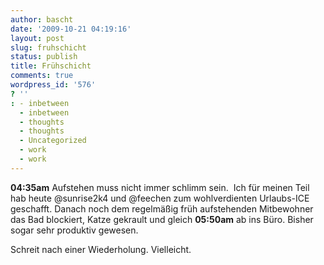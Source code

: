 ```yaml
---
author: bascht
date: '2009-10-21 04:19:16'
layout: post
slug: fruhschicht
status: publish
title: Frühschicht
comments: true
wordpress_id: '576'
? ''
: - inbetween
  - inbetween
  - thoughts
  - thoughts
  - Uncategorized
  - work
  - work
---
```


**04:35am** Aufstehen muss nicht immer schlimm sein. 
Ich für meinen Teil hab heute @sunrise2k4 und @feechen zum
wohlverdienten
Urlaubs-ICE geschafft. Danach noch dem regelmäßig früh aufstehenden
Mitbewohner 
das Bad blockiert, Katze gekrault und gleich **05:50am** ab ins
Büro. Bisher sogar sehr produktiv gewesen.


Schreit nach einer Wiederholung. Vielleicht.


